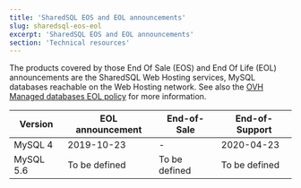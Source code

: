 ```yaml
---
title: 'SharedSQL EOS and EOL announcements'
slug: sharedsql-eos-eol
excerpt: 'SharedSQL EOS and EOL announcements'
section: 'Technical resources'
---
```


The products covered by those End Of Sale (EOS) and End Of Life (EOL) announcements are the SharedSQL Web Hosting services, MySQL databases reachable on the Web Hosting network. See also the [OVH Managed databases EOL policy](../eol-policy/guide.en-gb.md) for more information.

|Version|EOL announcement|End-of-Sale|End-of-Support|
|---|---|---|---|
|MySQL 4|2019-10-23|-|2020-04-23|
|MySQL 5.6|To be defined|To be defined|To be defined|
